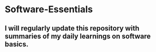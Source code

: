 # Software-Essentials

## I will regularly update this repository with summaries of my daily learnings on software basics.
